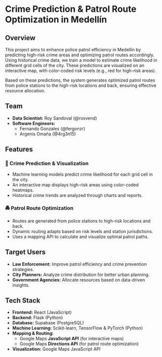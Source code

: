 # Crime Prediction & Patrol Route Optimization in Medellín

## Overview
This project aims to enhance police patrol efficiency in Medellín by predicting high-risk crime areas and optimizing patrol routes accordingly. Using historical crime data, we train a model to estimate crime likelihood in different grid cells of the city. These predictions are visualized on an interactive map, with color-coded risk levels (e.g., red for high-risk areas).

Based on these predictions, the system generates optimized patrol routes from police stations to the high-risk locations and back, ensuring effective resource allocation.

## Team
- **Data Scientist:** Roy Sandoval (@rosvend)  
- **Software Engineers:**  
  - Fernando Gonzales (@fergonzr)  
  - Argenis Omaña (@4rg3n15)  

## Features

### 🚨 Crime Prediction & Visualization
- Machine learning models predict crime likelihood for each grid cell in the city.  
- An interactive map displays high-risk areas using color-coded heatmaps.  
- Historical crime trends are analyzed through charts and reports.  

### 🚔 Patrol Route Optimization
- Routes are generated from police stations to high-risk locations and back.  
- Dynamic routing adapts based on risk levels and station jurisdictions.  
- Uses a mapping API to calculate and visualize optimal patrol paths.  

## Target Users
- **Law Enforcement:** Improve patrol efficiency and crime prevention strategies.  
- **City Planners:** Analyze crime distribution for better urban planning.  
- **Government Agencies:** Allocate resources based on data-driven insights.  

## Tech Stack
- **Frontend:** React (JavaScript)  
- **Backend:** Flask (Python)  
- **Database:** Supabase (PostgreSQL)  
- **Machine Learning:** Scikit-learn, TensorFlow & PyTorch (Python)  
- **Mapping & Routing:**  
  - Google Maps **JavaScript API** (for interactive maps)  
  - Google Maps **Directions API** (for patrol route optimization)  
- **Visualization:** Google Maps JavaScript API  
